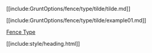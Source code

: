 [[include:GruntOptions/fence/type/tilde/tilde.md]]

[[include:GruntOptions/fence/type/tilde/example01.md]]

[Fence Type](../)

[[include:style/heading.html]]